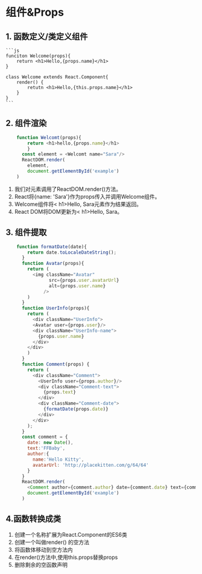 # 组件&Props
## 1. 函数定义/类定义组件
    ```js
    funciton Welcome(props){
        return <h1>Hello,{props.name}</h1>
    }  

    class Welcome extends React.Component{
        render() {
            retutn <h1>Hello,{this.props.name}</h1>
        }
    }
    ```
## 2. 组件渲染
```js
    function Welcomt(props){
        return <h1>hello,{props.name}</h1>
    	}
      const element = <Welcomt name="Sara"/>
      ReactDOM.render(
        element,
        document.getElementById('example')
    )
```
1. 我们对<Welcome name="Sara" />元素调用了ReactDOM.render()方法。
2. React将{name: 'Sara'}作为props传入并调用Welcome组件。
3. Welcome组件将< h1>Hello, Sara</h1>元素作为结果返回。
4. React DOM将DOM更新为< h1>Hello, Sara</h1>。
## 3. 组件提取
```js
    function formatDate(date){
        return date.toLocaleDateString();
      }
      function Avatar(props){
        return (
          <img className="Avatar"
                src={props.user.avatarUrl}
                alt={props.user.name}
              />
        )
      }
      function UserInfo(props){
        return (
          <div className="UserInfo">
          <Avatar user={props.user}/>
          <div className="UserInfo-name">
            {props.user.name}
          </div>
        </div>
        )
      }
      function Comment(props) {
        return (
          <div className="Comment">
            <UserInfo user={props.author}/>
            <div className="Comment-text">
              {props.text}
            </div>
            <div className="Comment-date">
              {formatDate(props.date)}
            </div>
          </div>
        );
      }
      const comment = {
        date: new Date(),
        text:'FFBaby',
        author:{
          name:'Hello Kitty',
          avatarUrl: 'http://placekitten.com/g/64/64'
        }
      }
      ReactDOM.render(
        <Comment author={comment.author} date={comment.date} text={comment.text}/>,
        document.getElementById('example') 
      )
```

## 4.函数转换成类
1.   创建一个名称扩展为React.Component的ES6类
2. 创建一个叫做render() 的空方法
3. 将函数体移动到空方法内
4. 在render()方法中,使用this.props替换props
5. 删除剩余的空函数声明